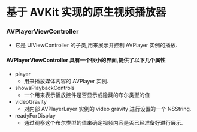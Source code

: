 # 基于 AVKit 实现的原生视频播放器

### AVPlayerViewController

- 它是 UIViewController 的子类,用来展示并控制 AVPlayer 实例的播放.

#### AVPlayerViewController 具有一个很小的界面,提供了以下几个属性    

- player 
    - 用来播放媒体内容的  AVPlayer 实例.
- showsPlaybackControls
    - 一个用来表示播放控件是否显示或隐藏的布尔类型的值
- videoGravity
    - 对内部 AVPlayerLayer 实例的 video gravity 进行设置的一个 NSString.
- readyForDisplay
    - 通过观察这个布尔类型的值来确定视频内容是否已经准备好进行展示.      

